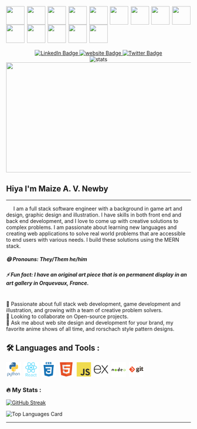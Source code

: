 
<h1>
  <img src="https://media.giphy.com/media/lBm4rgtyIPJmywXzLW/giphy.gif" align="center" width="50px" height="50"/>
    <img src="https://media.giphy.com/media/lBm4rgtyIPJmywXzLW/giphy.gif" align="center" width="50px" height="50"/>
      <img src="https://media.giphy.com/media/lBm4rgtyIPJmywXzLW/giphy.gif" align="center" width="50px" height="50"/>
        <img src="https://media.giphy.com/media/lBm4rgtyIPJmywXzLW/giphy.gif" align="center" width="50px" height="50"/>
          <img src="https://media.giphy.com/media/lBm4rgtyIPJmywXzLW/giphy.gif" align="center" width="50px" height="50"/>
            <img src="https://media.giphy.com/media/y3wBjXMffuFjy/giphy.gif" align="center" width="50px" height="50"/>
              <img src="https://media.giphy.com/media/y3wBjXMffuFjy/giphy.gif" align="center" width="50px" height="50"/>
                <img src="https://media.giphy.com/media/y3wBjXMffuFjy/giphy.gif" align="center" width="50px" height="50"/>
                 <img src="https://media.giphy.com/media/y3wBjXMffuFjy/giphy.gif" align="center" width="50px" height="50"/>
                   <img src="https://media.giphy.com/media/lBm4rgtyIPJmywXzLW/giphy.gif" align="center" width="50px" height="50"/>
                      <img src="https://media.giphy.com/media/lBm4rgtyIPJmywXzLW/giphy.gif" align="center" width="50px" height="50"/>
                         <img src="https://media.giphy.com/media/lBm4rgtyIPJmywXzLW/giphy.gif" align="center" width="50px" height="50"/>
                            <img src="https://media.giphy.com/media/lBm4rgtyIPJmywXzLW/giphy.gif" align="center" width="50px" height="50"/>
                              <img src="https://media.giphy.com/media/lBm4rgtyIPJmywXzLW/giphy.gif" align="center" width="50px" height="50"/>
</h1>



<div id="badges" align="center">
  <a href="https://www.linkedin.com/in/maize-newby-860363195/">
    <img src="https://img.shields.io/badge/LinkedIn-blue?style=for-the-badge&logo=linkedin&logoColor=white" alt="LinkedIn Badge"/>
  </a>
  <a href="https://maizeavnewby.netlify.app/">
    <img src="https://img.shields.io/badge/Website-red?style=for-the-badge&logo=youtube&logoColor=white" alt="website Badge"/>
  </a>
  <a href="https://twitter.com/amaizink2022">
    <img src="https://img.shields.io/badge/Twitter-blue?style=for-the-badge&logo=twitter&logoColor=white" alt="Twitter Badge"/>
  </a>
</div>
<div id="badges" align="center">
<img src="https://komarev.com/ghpvc/?username=manewby&style=flat-square&color=blue" alt="stats"/>
</div>
<div align="center">
  <img src="https://media.giphy.com/media/1BfRG8cK5SPOer97aK/giphy.gif" width="600" height="300"/>
</div>


<!--
<div style="width:50%;height:0;padding-bottom:56%;position:relative;"><iframe src="https://giphy.com/embed/lnfzT3k8g7wpG" width="50%" height="50%" style="position:absolute" frameBorder="0" class="giphy-embed" allowFullScreen></iframe></div>
#<p><a href="https://giphy.com/gifs/animation-motion-graphics-purple-lnfzT3k8g7wpG">via GIPHY</a></p>
 -->
## Hiya I'm Maize A. V. Newby
 ____________________________________________________________________________________________________
  &nbsp;&nbsp;&nbsp;&nbsp;&nbsp;I am a full stack software engineer with a background in game art and design, graphic design and illustration. I have skills in both front end and back end development, and I love to come up with creative solutions to complex problems. I am passionate about learning new languages and creating web applications to solve real world problems that are accessible to end users with various needs. I build these solutions using the MERN stack.
 
 
##### 😄 Pronouns: They/Them he/him
##### ⚡ Fun fact: I have an original art piece that is on permanent display in an art gallery in Orquevaux, France.
<br>🌱 Passionate about full stack web development, game development and illustration, and growing with a team of creative problem solvers.
<br>👯 Looking to collaborate on Open-source projects.
<br>💬 Ask me about web site design and development for your brand, my favorite anime shows of all time, and rorschach style pattern designs.


## :hammer_and_wrench: Languages and Tools :
<div>
  <img src="https://github.com/devicons/devicon/blob/master/icons/python/python-original-wordmark.svg" title="python" alt="Java" width="40" height="40"/>&nbsp;
  <img src="https://github.com/devicons/devicon/blob/master/icons/react/react-original-wordmark.svg" title="React" alt="React" width="40" height="40"/>&nbsp;
  <img src="https://github.com/devicons/devicon/blob/master/icons/css3/css3-plain-wordmark.svg"  title="CSS3" alt="CSS" width="40" height="40"/>&nbsp;
  <img src="https://github.com/devicons/devicon/blob/master/icons/html5/html5-original.svg" title="HTML5" alt="HTML" width="40" height="40"/>&nbsp;
  <img src="https://github.com/devicons/devicon/blob/master/icons/javascript/javascript-original.svg" title="JavaScript" alt="JavaScript" width="40" height="40"/>&nbsp;
  <img src="https://github.com/devicons/devicon/blob/master/icons/express/express-original.svg" title="express"  alt="express" width="40" height="40"/>&nbsp;
  <img src="https://github.com/devicons/devicon/blob/master/icons/nodejs/nodejs-original-wordmark.svg" title="NodeJS" alt="NodeJS" width="40" height="40"/>&nbsp;
  <img src="https://github.com/devicons/devicon/blob/master/icons/git/git-original-wordmark.svg" title="Git" **alt="Git" width="40" height="40"/>
</div>

### :fire: My Stats :

[![GitHub Streak](http://github-readme-streak-stats.herokuapp.com?user=manewby&theme=dark&background=000000)](https://git.io/streak-stats)

![Top Languages Card](https://github-readme-stats.vercel.app/api/top-langs/?username=manewby&layout=compact)

---
<!--
**MANewby/MANewby** is a ✨ _special_ ✨ repository because its `README.md` (this file) appears on your GitHub profile.

Here are some ideas to get you started:

- 🔭 I’m currently working on ...
- 🌱 I’m currently learning ...
- 👯 I’m looking to collaborate on ...
- 🤔 I’m looking for help with ...
- 💬 Ask me about ...
- 📫 How to reach me: ...
- 😄 Pronouns: ...
- ⚡ Fun fact: ...
---

### :hammer_and_wrench: Languages and Tools :
